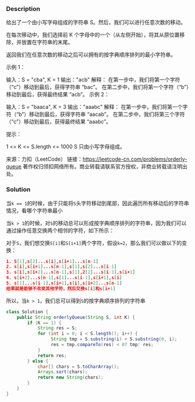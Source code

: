 ### Description

给出了一个由小写字母组成的字符串 S。然后，我们可以进行任意次数的移动。

在每次移动中，我们选择前 K 个字母中的一个（从左侧开始），将其从原位置移除，并放置在字符串的末尾。

返回我们在任意次数的移动之后可以拥有的按字典顺序排列的最小字符串。

 

示例 1：

输入：S = "cba", K = 1
输出："acb"
解释：
在第一步中，我们将第一个字符（“c”）移动到最后，获得字符串 “bac”。
在第二步中，我们将第一个字符（“b”）移动到最后，获得最终结果 “acb”。
示例 2：

输入：S = "baaca", K = 3
输出："aaabc"
解释：
在第一步中，我们将第一个字符（“b”）移动到最后，获得字符串 “aacab”。
在第二步中，我们将第三个字符（“c”）移动到最后，获得最终结果 “aaabc”。


提示：

1 <= K <= S.length <= 1000
S 只由小写字母组成。

来源：力扣（LeetCode）
链接：https://leetcode-cn.com/problems/orderly-queue
著作权归领扣网络所有。商业转载请联系官方授权，非商业转载请注明出处。

### Solution

当`k == 1`的时候，由于只能将`S`头字符移动到尾部，因此遍历所有移动后的字符串情况，看哪个字符串最小

当`k > 1`的时候，对`S`的移动总可以形成按字典顺序排列的字符串，因为我们可以通过操作任意交换两个相邻的字符，如下所示：

对于`S`，我们想交换`S[i]`和`S[i+1]`两个字符，假设`k=2`，那么我们可以做以下的变换：

```json
1. S[1],s[2]...s[i],s[i+1]...s[n-1]
2. s[i],s[i+1]...s[n-1],s[1],s[2]...s[i-1]
3. s[i],s[i+2]...s[n-1],s[1],2[2]...s[i-1],s[i+1]
4. s[i+2]...s[n-1],s[1]...s[i-1],s[i+1],s[i]
5. s[1]...s[i-1],s[i+1],s[i],s[i+2]...s[n-1]
结果就是能够不改变其他字符，然后交换s[i]和s[i+1]
```

所以，当`k > 1`，我们总可以得到`S`的按字典顺序排列的字符串

```java
class Solution {
    public String orderlyQueue(String S, int K) {
        if (K == 1) {
            String res = S;
            for (int i = 0; i < S.length(); i++) {
                 String tmp = S.substring(i) + S.substring(0, i);
                 res = tmp.compareTo(res) < 0? tmp: res;
            }
            return res;
        } else {
            char[] chars = S.toCharArray();
            Arrays.sort(chars);
            return new String(chars);
        }
    }
}
```

